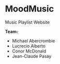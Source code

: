 # MoodMusic
Music Playlist Website

<strong>Team:</strong><ul>
<li>Michael Abercrombie</li>
<li>Lucrecio Alberto</li>
<li>Conor McDonald</li>
<li>Jean-Claude Pasay</li></ul>

